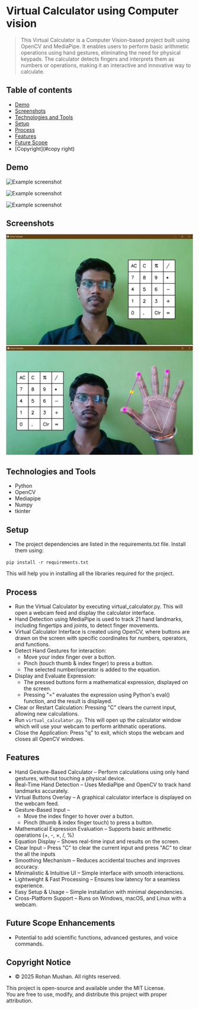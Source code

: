 # Virtual Calculator using Computer vision
>This Virtual Calculator is a Computer Vision-based project built using OpenCV and MediaPipe. It enables users to perform basic arithmetic operations using hand gestures, eliminating the need for physical keypads. The calculator detects fingers and interprets them as numbers or operations, making it an interactive and innovative way to calculate.

## Table of contents
* [Demo](#demo)
* [Screenshots](#screenshots)
* [Technologies and Tools](#technologies-and-tools)
* [Setup](#setup)
* [Process](#process)
* [Features](#features)
* [Future Scope](#futurescopeenhancements)
* [Copyright](#copy right)

## Demo
![Example screenshot](./img/demo4.gif)



![Example screenshot](./img/demo2.gif)



![Example screenshot](./img/demo3.gif)



## Screenshots

![Example screenshot](./assets/ss_calculator.png)
![Example screenshot](./assets/ss_hand.png)

## Technologies and Tools
* Python 
* OpenCV
* Mediapipe
* Numpy
* tkinter

## Setup

* The project dependencies are listed in the requirements.txt file. Install them using:
 
`pip install -r requirements.txt`

This will help you in installing all the libraries required for the project.

## Process

* Run the Virtual Calculator by executing virtual_calculator.py. This will open a webcam feed and display the calculator interface.
* Hand Detection using MediaPipe is used to track 21 hand landmarks, including fingertips and joints, to detect finger movements.
* Virtual Calculator Interface is created using OpenCV, where buttons are drawn on the screen with specific coordinates for numbers, operators, and functions.
* Detect Hand Gestures for interaction:
 	* Move your index finger over a button.
  	* Pinch (touch thumb & index finger) to press a button.
  	* The selected number/operator is added to the equation.
* Display and Evaluate Expression:
	* The pressed buttons form a mathematical expression, displayed on the screen.
  	* Pressing "=" evaluates the expression using Python's eval() function, and the result is displayed.
* Clear or Restart Calculation: Pressing "C" clears the current input, allowing new calculations.
* Run `virtual_calculator.py`. This will open up the calculator window which will use your webcam to perform arithmatic operations.
* Close the Application: Press "q" to exit, which stops the webcam and closes all OpenCV windows.  

## Features
* Hand Gesture-Based Calculator – Perform calculations using only hand gestures, without touching a physical device.
* Real-Time Hand Detection – Uses MediaPipe and OpenCV to track hand landmarks accurately.
* Virtual Buttons Overlay – A graphical calculator interface is displayed on the webcam feed.
* Gesture-Based Input –
	* Move the index finger to hover over a button.
 	* Pinch (thumb & index finger touch) to press a button.
* Mathematical Expression Evaluation – Supports basic arithmetic operations (+, -, ×, /, %)
* Equation Display – Shows real-time input and results on the screen.
* Clear Input – Press "C" to clear the current input and press "AC" to clear the all the inputs
* Smoothing Mechanism – Reduces accidental touches and improves accuracy.
* Minimalistic & Intuitive UI – Simple interface with smooth interactions.
* Lightweight & Fast Processing – Ensures low latency for a seamless experience.
* Easy Setup & Usage – Simple installation with minimal dependencies.
* Cross-Platform Support – Runs on Windows, macOS, and Linux with a webcam.
  
## Future Scope Enhancements 
* Potential to add scientific functions, advanced gestures, and voice commands.

## Copyright Notice
* © 2025 Rohan Mushan. All rights reserved.  

This project is open-source and available under the MIT License.  
You are free to use, modify, and distribute this project with proper attribution.  



